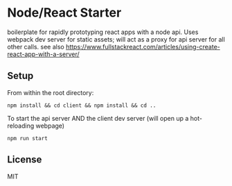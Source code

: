 # Node/React Starter

boilerplate for rapidly prototyping react apps with a node api. Uses webpack dev server for static assets; will act as a proxy for api server for all other calls. 
see also https://www.fullstackreact.com/articles/using-create-react-app-with-a-server/ 

## Setup

From within the root directory:
```
npm install && cd client && npm install && cd ..
```

To start the api server AND the client dev server (will open up a hot-reloading webpage)
```
npm run start
```

## License

MIT
